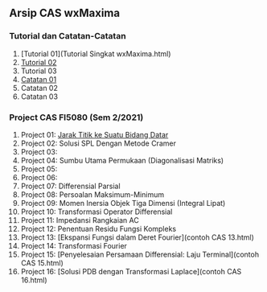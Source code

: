 ## Arsip CAS wxMaxima

### Tutorial dan Catatan-Catatan

1. [Tutorial 01](Tutorial Singkat wxMaxima.html)
2. [Tutorial 02](t-wx-integral.html)
3. Tutorial 03
4. [Catatan 01](catatan-penggunaan-maxima.html)
5. Catatan 02
6. Catatan 03

### Project CAS FI5080 (Sem 2/2021)

1. Project 01: [Jarak Titik ke Suatu Bidang Datar](contoh-CAS-01.html)
2. Project 02: Solusi SPL Dengan Metode Cramer
3. Project 03: 
4. Project 04: Sumbu Utama Permukaan (Diagonalisasi Matriks)
5. Project 05: 
6. Project 06:
7. Project 07: Differensial Parsial
8. Project 08: Persoalan Maksimum-Minimum
9. Project 09: Momen Inersia Objek Tiga Dimensi (Integral Lipat)
10. Project 10: Transformasi Operator Differensial
11. Project 11: Impedansi Rangkaian AC
12. Project 12: Penentuan Residu Fungsi Kompleks
13. Project 13: [Ekspansi Fungsi dalam Deret Fourier](contoh CAS 13.html)
14. Project 14: Transformasi Fourier
15. Project 15: [Penyelesaian Persamaan Differensial: Laju Terminal](contoh CAS 15.html)
16. Project 16: [Solusi PDB dengan Transformasi Laplace](contoh CAS 16.html)
